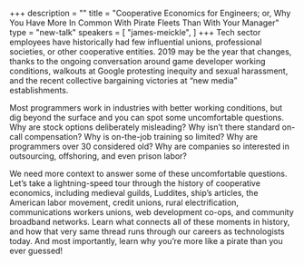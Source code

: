 +++
description = ""
title = "Cooperative Economics for Engineers; or, Why You Have More In Common With Pirate Fleets Than With Your Manager"
type = "new-talk"
speakers = [
        "james-meickle",
]
+++
Tech sector employees have historically had few influential unions, professional societies, or other cooperative entities. 2019 may be the year that changes, thanks to the ongoing conversation around game developer working conditions, walkouts at Google protesting inequity and sexual harassment, and the recent collective bargaining victories at “new media” establishments.

Most programmers work in industries with better working conditions, but dig beyond the surface and you can spot some uncomfortable questions. Why are stock options deliberately misleading? Why isn’t there standard on-call compensation? Why is on-the-job training so limited? Why are programmers over 30 considered old? Why are companies so interested in outsourcing, offshoring, and even prison labor?

We need more context to answer some of these uncomfortable questions. Let’s take a lightning-speed tour through the history of cooperative economics, including medieval guilds, Luddites, ship’s articles, the American labor movement, credit unions, rural electrification, communications workers unions, web development co-ops, and community broadband networks. Learn what connects all of these moments in history, and how that very same thread runs through our careers as technologists today. And most importantly, learn why you’re more like a pirate than you ever guessed!